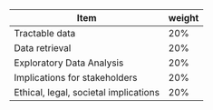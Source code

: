 | Item      | weight |
| ----------- | ----------- |
| Tractable data | 20% |
| Data retrieval | 20% |
| Exploratory Data Analysis | 20% |
| Implications for stakeholders | 20% |
| Ethical, legal, societal implications | 20% |

